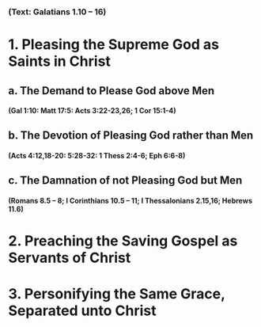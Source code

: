 ### (Text: Galatians 1.10 – 16)

# ​1. Pleasing the Supreme God as Saints in Christ

##     a. The Demand to Please God above Men
####      (Gal 1:10: Matt 17:5: Acts 3:22-23,26; 1 Cor 15:1-4)

##     b. The Devotion of Pleasing God rather than Men
####      (Acts 4:12,18-20: 5:28-32: 1 Thess 2:4-6; Eph 6:6-8)

##     c. The Damnation of not Pleasing God but Men
####      (Romans 8.5 – 8; I Corinthians 10.5 – 11; I Thessalonians 2.15,16; Hebrews 11.6)

# 2. Preaching the Saving Gospel as Servants of Christ

# 3. Personifying the Same Grace, Separated unto Christ


	
